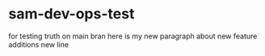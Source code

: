 # sam-dev-ops-test
for testing
truth on main bran
here is my new paragraph about new feature additions
new line
